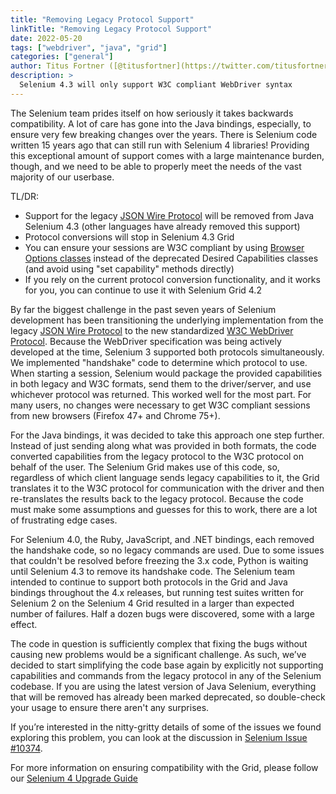 ```yaml
---
title: "Removing Legacy Protocol Support"
linkTitle: "Removing Legacy Protocol Support"
date: 2022-05-20
tags: ["webdriver", "java", "grid"]
categories: ["general"]
author: Titus Fortner ([@titusfortner](https://twitter.com/titusfortner))
description: >
  Selenium 4.3 will only support W3C compliant WebDriver syntax
---
```


The Selenium team prides itself on how seriously it takes backwards compatibility. 
A lot of care has gone into the Java bindings, especially, to ensure very few breaking changes over the years. 
There is Selenium code written 15 years ago that can still run with Selenium 4 libraries! 
Providing this exceptional amount of support comes with a large maintenance burden, though, 
and we need to be able to properly meet the needs of the vast majority of our userbase.

TL/DR:
* Support for the legacy [JSON Wire Protocol](https://www.selenium.dev/documentation/legacy/json_wire_protocol/) 
will be removed from Java Selenium 4.3 (other languages have already removed this support)
* Protocol conversions will stop in Selenium 4.3 Grid
* You can ensure your sessions are W3C compliant by using 
[Browser Options classes](https://www.selenium.dev/documentation/webdriver/getting_started/upgrade_to_selenium_4/#after) 
instead of the deprecated Desired Capabilities classes (and avoid using "set capability" methods directly)
* If you rely on the current protocol conversion functionality, and it works for you, 
you can continue to use it with Selenium Grid 4.2

By far the biggest challenge in the past seven years of Selenium development has been 
transitioning the underlying implementation from the legacy [JSON Wire Protocol](https://www.selenium.dev/documentation/legacy/json_wire_protocol/) 
to the new standardized [W3C WebDriver Protocol](https://w3c.github.io/webdriver/). 
Because the WebDriver specification was being actively developed at the time,
Selenium 3 supported both protocols simultaneously.
We implemented "handshake" code to determine which protocol to use. 
When starting a session, Selenium would package the provided capabilities in both legacy and W3C formats, 
send them to the driver/server, and use whichever protocol was returned. 
This worked well for the most part. For many users, no changes were necessary to get
W3C compliant sessions from new browsers (Firefox 47+ and Chrome 75+). 

For the Java bindings, it was decided to take this approach one step further. 
Instead of just sending along what was provided in both formats, 
the code converted capabilities from the legacy protocol to the W3C protocol on behalf of the user. 
The Selenium Grid makes use of this code, so, regardless of which client language sends legacy capabilities to it, 
the Grid translates it to the W3C protocol for communication with the driver and then 
re-translates the results back to the legacy protocol.
Because the code must make some assumptions and guesses for this to work, there are a lot of frustrating edge cases.

For Selenium 4.0, the Ruby, JavaScript, and .NET bindings, each removed the handshake code, 
so no legacy commands are used. Due to some issues that couldn't be resolved before freezing the 3.x code, 
Python is waiting until Selenium 4.3 to remove its handshake code. 
The Selenium team intended to continue to support both protocols in the 
Grid and Java bindings throughout the 4.x releases, but running test suites written for Selenium 2 
on the Selenium 4 Grid resulted in a larger than expected number of failures. 
Half a dozen bugs were discovered, some with a large effect.

The code in question is sufficiently complex that fixing the bugs 
without causing new problems would be a significant challenge. 
As such, we’ve decided to start simplifying the code base again by explicitly 
not supporting capabilities and commands from the legacy protocol in any of the Selenium codebase.
If you are using the latest version of Java Selenium, everything that will be removed
has already been marked deprecated, so double-check your usage to ensure there aren't any surprises.

If you’re interested in the nitty-gritty details of some of the  issues we found
exploring this problem, you can look at the discussion in
[Selenium Issue #10374](https://github.com/SeleniumHQ/selenium/issues/10374).

For more information on ensuring compatibility with the Grid, please follow our
[Selenium 4 Upgrade Guide](https://www.selenium.dev/documentation/webdriver/getting_started/upgrade_to_selenium_4/)
